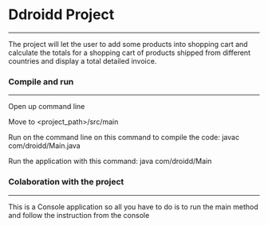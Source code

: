 # Ddroidd Project
***
The project will let the user to add some products into shopping cart 
and calculate the totals for a shopping cart of products shipped from 
different countries and display a total detailed invoice.
### Compile and run
***

Open up command line

Move to <project_path>/src/main 

Run on the command line on this command to compile the code:
javac com/droidd/Main.java

Run the application with this command:
java com/droidd/Main


### Colaboration with the project
***

This is a Console application so all you have to do is to run 
the main method and follow the instruction from the console

